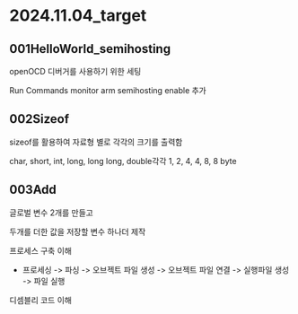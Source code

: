 # 2024.11.04_target


## 001HelloWorld_semihosting

openOCD 디버거를 사용하기 위한 세팅

Run Commands monitor arm semihosting enable 추가 


## 002Sizeof

sizeof를 활용하여 자료형 별로 각각의 크기를 출력함

char, short, int, long, long long, double각각 1, 2, 4, 4, 8, 8 byte


## 003Add

글로벌 변수 2개를 만들고

두개를 더한 값을 저장할 변수 하나더 제작 

프로세스 구축 이해 

- 프로세싱 -> 파싱 -> 오브젝트 파일 생성 -> 오브젝트 파일 연결 -> 실행파일 생성 -> 파일 실행

디셈블리 코드 이해
